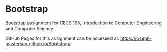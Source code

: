 # Bootstrap
Bootstrap assignment for CECS 105, Introduction to Computer Engineering and Computer Science.

GitHub Pages for this assignment can be accessed at: https://joseph-masterson.github.io/Bootstrap/
